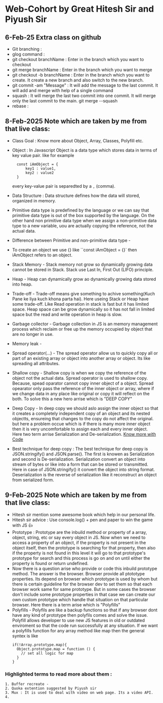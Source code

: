 
# Web-Cohort by Great Hitesh Sir and Piyush Sir

## 6-Feb-25 Extra class on github
- Git branching :
- glog command :
- git checkout branchName : Enter in the branch which you want to checkout
- git merge branchName : Enter in the branch which you want to merge
- git checkout -b branchName : Enter in the branch which you want to create. It create a new branch and also switch to the new branch.
- git commit -am "Message" : It will add the message to the last commit. It will add and merge with help of a single command
- squash : It will merge the last two commit into one commit. It will merge only the last commit to the main. git merge --squash
- rebase :

## 8-Feb-2025 Note which are taken by me from that live class:

- Class Goal : Know more about Object, Array, Classes, Polyfill etc.
- Object : In Javascript Object is a data type which stores data in terms of key value pair. like for example
  ```
    const iAmObject = {
        key1 : value1,
        key2 : value2
    }
  ```
  every key-value pair is separedted by a `,` (comma).
- Data Structure : Data structure defines how the data will stored, organized in memory.
- Primitive data type is predefined by the language or we can say that primitive data type is out of the box supported by the language. On the other hand non primitive data type when we assign a non-primitive data type to a new variable, uou are actually copying the reference, not the actual data.
- Difference between Primitive and non-primitive data type -
- To create an object we use {} like ``const iAmObject = {}` then iAmObject refers to an object.
- Stack Memory - Stack memory not grow so dynamically growing data cannot be stored in Stack. Stack use Last In, First Out (LIFO) principle.
- Heap - Heap can dynamically grow ao dynamically growing data stored into heap.
- Trade-off - Trade-off means give something to achive something(Kuch Pane ke liya kuch khona parta hai). Here useing Stack or Heap have some trade-off. Like Read operation in stack is fast but it has limited space. Heap space can be grow dynamically so it has not fall in limited space but the read and write operation in heap is slow.
- Garbage collector - Garbage collection in JS is an memory management process which reclaim or free up the memory occupied by object that are no longer in use.
- Memory leak -
- Spread operator(...) - The spread operator allow us to quickly copy all or part of an existing array or object into another array or object. Its like spreading all attributes.
- Shallow copy - Shallow copy is when we copy the reference of the object not the actual data. Spread operator is used to shallow copy. Because, spead oparator cannot copy inner object of a object. Spread opearator only pass the reference of the inner object or array, where if we change data in any place like original or copy it will reflect on the both. To solve this a new hero arrise which is "DEEP COPY"
- Deep Copy - In deep copy we should aslo assign the inner object so that it creates a completely independent copy of an object and its nested objectts, ensureing that changes to the copy do not affect the original. but here a problem occue which is if there is many more inner object then it is very uncomfortable to assign each and every inner object. Here two term arrise Serialization and De-serialization.
  [Know more with Code](../../CodeToKnow/Week5/objectsPlay.js)

- Best technique for deep copy : The best technique for deep copy is JSON.stringify() and JSON.parse(). The first is knowen as Serialization and second is De-serialization. Serialization convert an object into stream of bytes or like into a form that can be stored or transmitted. Here in case of JSON.stringify() it convert the object into string format. Deserialization is the reverse of serialization like it reconstruct an object from serialized form.

## 9-Feb-2025 Note which are taken by me from that live class:

- Hitesh sir mention some awesome book which help in our personal life.
- Hitesh sir advice : Use console.log() + pen and paper to win the game with JS 👍
- Prototype : Prototype are the inbuild method or property of a array, object, string, etc or say every object in JS. Now when we need to access a property of an object, if the property is not present in the object itself, then the prototype is searching for that property, then also if the property is not found in this level it will go to that prototype's prototype for search and this process is go on and on until either the property is found or return undefined.
- Now there is a question arise who provide or code this inbuild prototype method. The answer is the browser. Browser provide all ptototype properties. Its depend on browser which prototype is used by whom but there is certain guideline for the browser dev to set them so that each browser work same for same prototype. But in some cases the browser don't include some prototype properties in that case we can create our own custom prototype which handle that situation on that particular browser. Here there is a term arise which is "Polyfills"
- Polyfills - Polyfils are like a backup functions so that if any browser dont have any kind of prototype then polyfils comes and solve the issue. Polyfill allows developer to use new JS features in old or outdated enviroment so that the code run successfully at any situation. If we want a polyfills function for any array method like map then the general syntex is like
  ```
  if(!Array.prototype.map){
    Object.prototype.map = function () {
      // set all logic for map
    }
  }
  ```

### Highlighted terms to read more about them :

    1. Buffer recreate -
    2. Quoka extention suggested by Piyush sir
    3. Mux : It is used to deal with video on web page. Its a video API.
    4.
